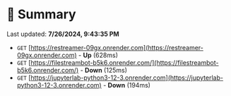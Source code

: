 # 📖 Summary
Last updated: **7/26/2024, 9:43:35 PM**

- `GET` [https://restreamer-09gx.onrender.com](https://restreamer-09gx.onrender.com) - **Up** (628ms)
- `GET` [https://filestreambot-b5k6.onrender.com/](https://filestreambot-b5k6.onrender.com/) - **Down** (125ms)
- `GET` [https://jupyterlab-python3-12-3.onrender.com](https://jupyterlab-python3-12-3.onrender.com) - **Down** (194ms)
